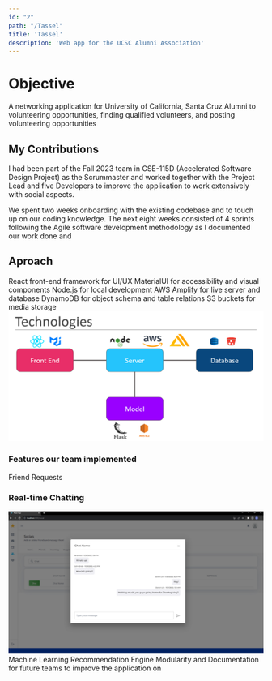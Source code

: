 ```yaml
---
id: "2"
path: "/Tassel"
title: 'Tassel'
description: 'Web app for the UCSC Alumni Association'
---
```


# Objective
A networking application for University of California, Santa Cruz Alumni to volunteering opportunities, finding qualified volunteers, and posting volunteering opportunities


## My Contributions
I had been part of the Fall 2023 team in CSE-115D (Accelerated Software Design Project) as the Scrummaster and worked together with the Project Lead and five Developers to improve the application to work extensively with social aspects. 

We spent two weeks onboarding with the existing codebase and to touch up on our coding knowledge. The next eight weeks consisted of 4 sprints following the Agile software development methodology as I documented our work done and 

## Aproach
React front-end framework for UI/UX
MaterialUI for accessibility and visual components
Node.js for local development
AWS Amplify for live server and database
DynamoDB for object schema and table relations
S3 buckets for media storage
![architecture](../images/architecture.PNG)

### Features our team implemented
Friend Requests
### Real-time Chatting
![chat](../images/chatwindow.PNG)
Machine Learning Recommendation Engine
Modularity and Documentation for future teams to improve the application on